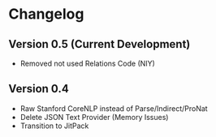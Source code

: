 # Changelog

## Version 0.5 (Current Development)
* Removed not used Relations Code (NIY)

## Version 0.4

* Raw Stanford CoreNLP instead of Parse/Indirect/ProNat
* Delete JSON Text Provider (Memory Issues)
* Transition to JitPack
